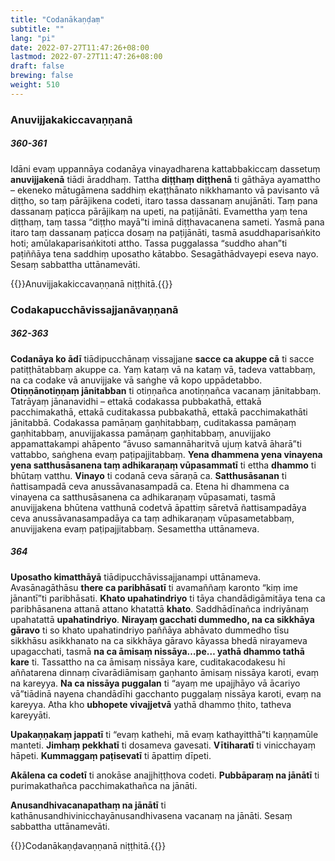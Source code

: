 ```yaml
---
title: "Codanākaṇḍaṃ"
subtitle: ""
lang: "pi"
date: 2022-07-27T11:47:26+08:00
lastmod: 2022-07-27T11:47:26+08:00
draft: false
brewing: false
weight: 510
---
```


### Anuvijjakakiccavaṇṇanā

##### 360-361

Idāni evaṃ uppannāya codanāya vinayadharena kattabbakiccaṃ dassetuṃ **anuvijjakenā** tiādi āraddhaṃ. Tattha **diṭṭhaṃ diṭṭhenā** ti gāthāya ayamattho – ekeneko mātugāmena saddhiṃ ekaṭṭhānato nikkhamanto vā pavisanto vā diṭṭho, so taṃ pārājikena codeti, itaro tassa dassanaṃ anujānāti. Taṃ pana dassanaṃ paṭicca pārājikaṃ na upeti, na paṭijānāti. Evamettha yaṃ tena diṭṭhaṃ, taṃ tassa “diṭṭho mayā”ti iminā diṭṭhavacanena sameti. Yasmā pana itaro taṃ dassanaṃ paṭicca dosaṃ na paṭijānāti, tasmā asuddhaparisaṅkito hoti; amūlakaparisaṅkitoti attho. Tassa puggalassa “suddho ahan”ti paṭiññāya tena saddhiṃ uposatho kātabbo. Sesagāthādvayepi eseva nayo. Sesaṃ sabbattha uttānamevāti.

{{<eop>}}Anuvijjakakiccavaṇṇanā niṭṭhitā.{{</eop>}}

### Codakapucchāvissajjanāvaṇṇanā

##### 362-363

**Codanāya ko ādī** tiādipucchānaṃ vissajjane **sacce ca akuppe cā** ti sacce patiṭṭhātabbaṃ akuppe ca. Yaṃ kataṃ vā na kataṃ vā, tadeva vattabbaṃ, na ca codake vā anuvijjake vā saṅghe vā kopo uppādetabbo. **Otiṇṇānotiṇṇaṃ jānitabban** ti otiṇṇañca anotiṇṇañca vacanaṃ jānitabbaṃ. Tatrāyaṃ jānanavidhi – ettakā codakassa pubbakathā, ettakā pacchimakathā, ettakā cuditakassa pubbakathā, ettakā pacchimakathāti jānitabbā. Codakassa pamāṇaṃ gaṇhitabbaṃ, cuditakassa pamāṇaṃ gaṇhitabbaṃ, anuvijjakassa pamāṇaṃ gaṇhitabbaṃ, anuvijjako appamattakampi ahāpento “āvuso samannāharitvā ujuṃ katvā āharā”ti vattabbo, saṅghena evaṃ paṭipajjitabbaṃ. **Yena dhammena yena vinayena yena satthusāsanena taṃ adhikaraṇaṃ vūpasammatī** ti ettha **dhammo** ti bhūtaṃ vatthu. **Vinayo** ti codanā ceva sāraṇā ca. **Satthusāsanan** ti ñattisampadā ceva anussāvanasampadā ca. Etena hi dhammena ca vinayena ca satthusāsanena ca adhikaraṇaṃ vūpasamati, tasmā anuvijjakena bhūtena vatthunā codetvā āpattiṃ sāretvā ñattisampadāya ceva anussāvanasampadāya ca taṃ adhikaraṇaṃ vūpasametabbaṃ, anuvijjakena evaṃ paṭipajjitabbaṃ. Sesamettha uttānameva.

##### 364

**Uposatho kimatthāyā** tiādipucchāvissajjanampi uttānameva. Avasānagāthāsu **there ca paribhāsatī** ti avamaññaṃ karonto “kiṃ ime jānantī”ti paribhāsati. **Khato upahatindriyo** ti tāya chandādigāmitāya tena ca paribhāsanena attanā attano khatattā **khato**. Saddhādīnañca indriyānaṃ upahatattā **upahatindriyo**. **Nirayaṃ gacchati dummedho, na ca sikkhāya gāravo** ti so khato upahatindriyo paññāya abhāvato dummedho tīsu sikkhāsu asikkhanato na ca sikkhāya gāravo kāyassa bhedā nirayameva upagacchati, tasmā **na ca āmisaṃ nissāya…pe… yathā dhammo tathā kare** ti. Tassattho na ca āmisaṃ nissāya kare, cuditakacodakesu hi aññatarena dinnaṃ cīvarādiāmisaṃ gaṇhanto āmisaṃ nissāya karoti, evaṃ na kareyya. **Na ca nissāya puggalan** ti “ayaṃ me upajjhāyo vā ācariyo vā”tiādinā nayena chandādīhi gacchanto puggalaṃ nissāya karoti, evaṃ na kareyya. Atha kho **ubhopete vivajjetvā** yathā dhammo ṭhito, tatheva kareyyāti.

**Upakaṇṇakaṃ jappatī** ti “evaṃ kathehi, mā evaṃ kathayitthā”ti kaṇṇamūle manteti. **Jimhaṃ pekkhatī** ti dosameva gavesati. **Vītiharatī** ti vinicchayaṃ hāpeti. **Kummaggaṃ paṭisevatī** ti āpattiṃ dīpeti.

**Akālena ca codetī** ti anokāse anajjhiṭṭhova codeti. **Pubbāparaṃ na jānātī** ti purimakathañca pacchimakathañca na jānāti.

**Anusandhivacanapathaṃ na jānātī** ti kathānusandhivinicchayānusandhivasena vacanaṃ na jānāti. Sesaṃ sabbattha uttānamevāti.

{{<eof>}}Codanākaṇḍavaṇṇanā niṭṭhitā.{{</eof>}}